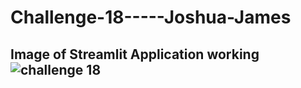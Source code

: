 # Challenge-18-----Joshua-James

## Image of Streamlit Application working ![challenge 18](https://user-images.githubusercontent.com/89947388/156688732-1433ba26-c279-4685-95c6-eae34a43bb9c.png)
